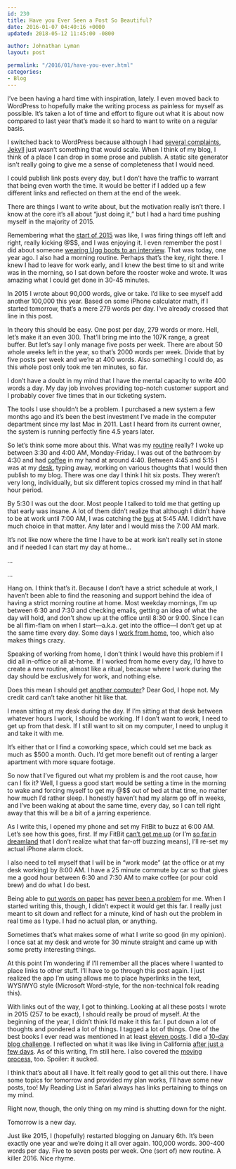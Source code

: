 ```yaml
---
id: 230
title: Have you Ever Seen a Post So Beautiful?
date: 2016-01-07 04:40:16 +0000
updated: 2018-05-12 11:45:00 -0800

author: Johnathan Lyman
layout: post

permalink: "/2016/01/have-you-ever.html"
categories:
- Blog
---
```

I’ve been having a hard time with inspiration, lately. I even moved back to WordPress to hopefully make the writing process as painless for myself as possible. It’s taken a lot of time and effort to figure out what it is about now compared to last year that’s made it so hard to want to write on a regular basis.

I switched back to WordPress because although I had [several complaints][1], [Jekyll][2] just wasn’t something that would scale. When I think of my blog, I think of a place I can drop in some prose and publish. A static site generator isn’t really going to give me a sense of completeness that I would need.

I could publish link posts every day, but I don’t have the traffic to warrant that being even worth the time. It would be better if I added up a few different links and reflected on them at the end of the week.

There are things I want to write about, but the motivation really isn’t there. I know at the core it’s all about “just doing it,” but I had a hard time pushing myself in the majority of 2015.

Remembering what the [start of 2015][3] was like, I was firing things off left and right, really kicking @$$, and I was enjoying it. I even remember the post I did about someone [wearing Ugg boots to an interview][4]. That was today, one year ago. I also had a morning routine. Perhaps that’s the key, right there. I knew I had to leave for work early, and I knew the best time to sit and write was in the morning, so I sat down before the rooster woke and wrote. It was amazing what I could get done in 30-45 minutes.

In 2015 I wrote about 90,000 words, give or take. I’d like to see myself add another 100,000 this year. Based on some iPhone calculator math, if I started tomorrow, that’s a mere 279 words per day. I’ve already crossed that line in this post.

In theory this should be easy. One post per day, 279 words or more. Hell, let’s make it an even 300. That’ll bring me into the 107K range, a great buffer. But let’s say I only manage five posts per week. There are about 50 whole weeks left in the year, so that’s 2000 words per week. Divide that by five posts per week and we’re at 400 words. Also something I could do, as this whole post only took me ten minutes, so far.

I don’t have a doubt in my mind that I have the mental capacity to write 400 words a day. My day job involves providing top-notch customer support and I probably cover five times that in our ticketing system.

The tools I use shouldn’t be a problem. I purchased a new system a few months ago and it’s been the best investment I’ve made in the computer department since my last Mac in 2011. Last I heard from its current owner, the system is running perfectly fine 4.5 years later.

So let’s think some more about this. What was my [routine][5] really? I woke up between 3:30 and 4:00 AM, Monday-Friday. I was out of the bathroom by 4:30 and had [coffee][6] in my hand at around 4:40. Between 4:45 and 5:15 I was at my [desk][7], typing away, working on various thoughts that I would then publish to my blog. There was one day I think I hit six posts. They weren’t very long, individually, but six different topics crossed my mind in that half hour period.

By 5:30 I was out the door. Most people I talked to told me that getting up that early was insane. A lot of them didn’t realize that although I didn’t have to be at work until 7:00 AM, I was catching the [bus][8] at 5:45 AM. I didn’t have much choice in that matter. Any later and I would miss the 7:00 AM mark.

It’s not like now where the time I have to be at work isn’t really set in stone and if needed I can start my day at home…

…

…

Hang on. I think that’s it. Because I don’t have a strict schedule at work, I haven’t been able to find the reasoning and support behind the idea of having a strict morning routine at home. Most weekday mornings, I’m up between 6:30 and 7:30 and checking emails, getting an idea of what the day will hold, and don’t show up at the office until 8:30 or 9:00. Since I can be all flim-flam on when I start—a.k.a. get into the office—I don’t get up at the same time every day. Some days I [work from home][9], too, which also makes things crazy.

Speaking of working from home, I don’t think I would have this problem if I did all in-office or all at-home. If I worked from home every day, I’d have to create a new routine, almost like a ritual, because where I work during the day should be exclusively for work, and nothing else.

Does this mean I should get [another computer][10]? Dear God, I hope not. My credit card can’t take another hit like that.

I mean sitting at my desk during the day. If I’m sitting at that desk between whatever hours I work, I should be working. If I don’t want to work, I need to get up from that desk. If I still want to sit on my computer, I need to unplug it and take it with me.

It’s either that or I find a coworking space, which could set me back as much as $500 a month. Ouch. I’d get more benefit out of renting a larger apartment with more square footage.

So now that I’ve figured out what my problem is and the root cause, how can I fix it? Well, I guess a good start would be setting a time in the morning to wake and forcing myself to get my @$$ out of bed at that time, no matter how much I’d rather sleep. I honestly haven’t had my alarm go off in weeks, and I’ve been waking at about the same time, every day, so I can tell right away that this will be a bit of a jarring experience.

As I write this, I opened my phone and set my FitBit to buzz at 6:00 AM. Let’s see how this goes, first. If my FitBit [can’t get me up][11] (or I’m [so far in dreamland][12] that I don’t realize what that far-off buzzing means), I’ll re-set my actual iPhone alarm clock.

I also need to tell myself that I will be in “work mode” (at the office or at my desk working) by 8:00 AM. I have a 25 minute commute by car so that gives me a good hour between 6:30 and 7:30 AM to make coffee (or pour cold brew) and do what I do best.

Being able to [put words on paper][13] has [never been a problem][14] for me. When I started writing this, though, I didn’t expect it would get this far. I really just meant to sit down and reflect for a minute, kind of hash out the problem in real time as I type. I had no actual plan, or anything.

Sometimes that’s what makes some of what I write so good (in my opinion). I once sat at my desk and wrote for 30 minute straight and came up with some pretty interesting things.

At this point I’m wondering if I’ll remember all the places where I wanted to place links to other stuff. I’ll have to go through this post again. I just realized the app I’m using allows me to place hyperlinks in the text, WYSIWYG style (Microsoft Word-style, for the non-technical folk reading this).

With links out of the way, I got to thinking. Looking at all these posts I wrote in 2015 (257 to be exact), I should really be proud of myself. At the beginning of the year, I didn’t think I’d make it this far. I put down a lot of thoughts and pondered a lot of things. I tagged a lot of things. One of the best books I ever read was mentioned in at least [eleven posts][15]. I did a [10-day blog challenge][16]. I reflected on what it was like living in California [after just a few days][17]. As of this writing, I’m still here. I also covered the [moving process][18], too. Spoiler: it sucked.

I think that’s about all I have. It felt really good to get all this out there. I have some topics for tomorrow and provided my plan works, I’ll have some new posts, too! My Reading List in Safari always has links pertaining to things on my mind.

Right now, though, the only thing on my mind is shutting down for the night.

Tomorrow is a new day.

Just like 2015, I (hopefully) restarted blogging on January 6th. It’s been exactly one year and we’re doing it all over again. 100,000 words. 300-400 words per day. Five to seven posts per week. One (sort of) new routine. A killer 2016. Nice rhyme.

[1]: https://johnathan.org/2015/12/07/please-welcome-dr-jekyll/
[2]: http://jekyllrb.com/
[3]: https://johnathan.org/2015/01.html
[4]: https://johnathan.org/2015/01/06/ugg/
[5]: https://johnathan.org/?s=routine
[6]: https://johnathan.org/2015/01/13/coffee/
[7]: https://johnathan.org/2015/01/08/space/
[8]: https://johnathan.org/2015/02/14/bus/
[9]: https://johnathan.org/2015/03/12/remotely-working/
[10]: https://johnathan.org/2015/10/01/replacing-my-four-year-old-macbook-pro/
[11]: https://johnathan.org/2015/01/24/for-february/
[12]: https://johnathan.org/2015/01/24/for-february/
[13]: https://johnathan.org/2015/02/16/40-days/
[14]: https://johnathan.org/2015/02/16/40-days/
[15]: https://johnathan.org/tag/turning-pro/
[16]: https://johnathan.org/category/10-days-to-a-better-blog/
[17]: https://johnathan.org/2015/04/16/10-days/
[18]: https://johnathan.org/tag/move-to-california/